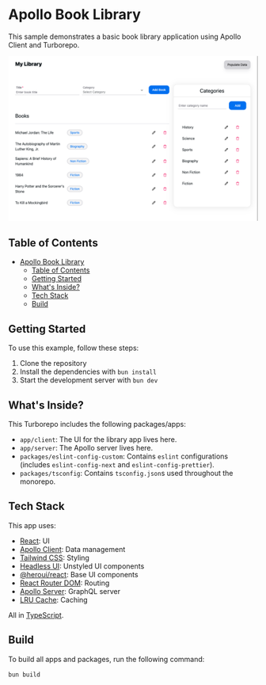 # Apollo Book Library

This sample demonstrates a basic book library application using Apollo Client and Turborepo.

<img alt="My Library" src='./assets/app.png' /> 


## Table of Contents

- [Apollo Book Library](#apollo-book-library)
  - [Table of Contents](#table-of-contents)
  - [Getting Started](#getting-started)
  - [What's Inside?](#whats-inside)
  - [Tech Stack](#tech-stack)
  - [Build](#build)

## Getting Started

To use this example, follow these steps:

1. Clone the repository
2. Install the dependencies with `bun install`
3. Start the development server with `bun dev`

## What's Inside?

This Turborepo includes the following packages/apps:

- `app/client`: The UI for the library app lives here.
- `app/server`: The Apollo server lives here.
- `packages/eslint-config-custom`: Contains `eslint` configurations (includes `eslint-config-next` and `eslint-config-prettier`).
- `packages/tsconfig`: Contains `tsconfig.json`s used throughout the monorepo.


## Tech Stack

This app uses:

- [React](https://reactjs.org/): UI
- [Apollo Client](https://www.apollographql.com/docs/react/): Data management
- [Tailwind CSS](https://tailwindcss.com/): Styling
- [Headless UI](https://headlessui.com/): Unstyled UI components
- [@heroui/react](https://heroui.io/): Base UI components
- [React Router DOM](https://reactrouter.com/): Routing
- [Apollo Server](https://www.apollographql.com/docs/apollo-server/): GraphQL server
- [LRU Cache](https://www.npmjs.com/package/typescript-lru-cache): Caching

All in [TypeScript](https://www.typescriptlang.org/).



## Build

To build all apps and packages, run the following command:

```
bun build
```